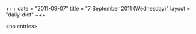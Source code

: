+++
date = "2011-09-07"
title = "7 September 2011 (Wednesday)"
layout = "daily-diet"
+++


\<no entries\>
